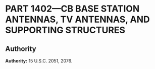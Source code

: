 # PART 1402—CB BASE STATION ANTENNAS, TV ANTENNAS, AND SUPPORTING STRUCTURES


## Authority

**Authority:** 15 U.S.C. 2051, 2076.


